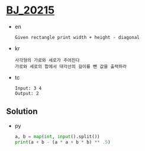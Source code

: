 # [BJ_20215](https://acmicpc.net/problem/20215)

* en

  ```en
  Given rectangle print width + height - diagonal
  ```

* kr

  ```kr
  사각형의 가로와 세로가 주어진다
  가로와 세로의 합에서 대각선의 길이를 뺀 값을 출력하라
  ```

* tc

  ```tc
  Input: 3 4
  Output: 2
  ```

## Solution

* py

  ```py
  a, b = map(int, input().split())
  print(a + b - (a * a + b * b) ** .5)
  ```
